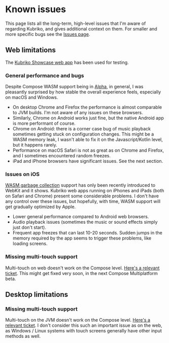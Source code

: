 # Known issues
This page lists all the long-term, high-level issues that I'm aware of regarding Kubriko, and gives additional context on them. For smaller and more specific bugs see the [Issues page](https://github.com/pandulapeter/kubriko/issues).

## Web limitations
The [Kubriko Showcase web app](https://pandulapeter.github.io/kubriko/) has been used for testing.

### General performance and bugs
Despite Compose WASM support being in [Alpha](https://kotlinlang.org/docs/wasm-overview.html), in general, I was pleasantly surprised by how stable the overall experience feels, especially on macOS and Windows.
- On desktop Chrome and Firefox the performance is almost comparable to JVM builds. I'm not aware of any issues on these browsers.
- Similarly, Chrome on Android works just fine, but the native Android app is more performant of course.
- Chrome on Android: there is a corner case bug of music playback sometimes getting stuck on configuration changes. This might be a WASM memory leak, I wasn't able to fix it on the Javascript/Kotlin level, but it happens rarely.
- Performance on macOS Safari is not as great as on Chrome and Firefox, and I sometimes encountered random freezes.
- iPad and iPhone browsers have significant issues. See the next section.

### Issues on iOS
[WASM garbage collection](https://webassembly.org/features/) support has only been recently introduced to WebKit and it shows. Kubriko web apps running on iPhones and iPads (both on Safari and Chrome) present some considerable problems. I don't have any control over these issues, but hopefully, with time, WASM support will get gradually optimized by Apple.
- Lower general performance compared to Android web browsers.
- Audio playback issues (sometimes the music or sound effects simply just don't start).
- Frequent app freezes that can last 10-20 seconds. Sudden jumps in the memory required by the app seems to trigger these problems, like loading screens.

### Missing multi-touch support
Multi-touch on web doesn't work on the Compose level. [Here's a relevant ticket](https://youtrack.jetbrains.com/issue/CMP-6957/Web.-detectTransformGestures-doesnt-catch-zoom-and-rotation-gestures). This might get fixed very soon, in the next Compose Multiplatform beta.

## Desktop limitations
### Missing multi-touch support
Multi-touch on the JVM doesn't work on the Compose level. [Here's a relevant ticket](https://youtrack.jetbrains.com/issue/CMP-2209/Desktop.-Unable-to-zoom-using-detectTransformGestures-in-Modifier.pointerInput-using-touch-screens). I don't consider this such an important issue as on the web, as Windows / Linux systems with touch screens generally have other input methods as well.